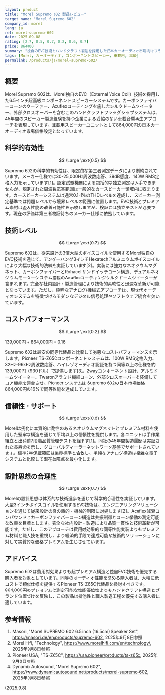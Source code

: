 ```yaml
---
layout: product
title: "Morel Supremo 602 製品レビュー"
target_name: "Morel Supremo 602"
company_id: morel
lang: ja
ref: morel-supremo-602
date: 2025-09-08
rating: [2.7, 0.5, 0.7, 0.2, 0.6, 0.7]
price: 864000
summary: "独自のEVC技術とハンドクラフト製法を採用した日本カーオーディオ市場向けフラッグシップコンポーネントスピーカーシステム。864,000円の超プレミアム価格設定。"
tags: [Morel, カーオーディオ, コンポーネントスピーカー, 車載用, 高級]
permalink: /products/ja/morel-supremo-602/
---
```

## 概要

Morel Supremo 602は、Morel独自のEVC（External Voice Coil）技術を採用した6.5インチ超高級コンポーネントスピーカーシステムです。カーボンファイバーコーンのウーファー、Acuflexコーティングを施したシルクドームツイーター、外部クロスオーバーを含むこのハンドクラフトフラッグシップシステムは、45年間のスピーカー製造経験を持つ企業による妥協のない車載音響再生アプローチを表現しています。車載用スピーカーユニットとして864,000円の日本カーオーディオ市場価格設定となっています。

## 科学的有効性

$$ \Large \text{0.5} $$

Supremo 602の科学的有効性は、限定的な第三者測定データにより制約されています。メーカー仕様では30-25,000Hz周波数応答、89dB感度、140W RMS定格入力を示しています[1]。認定試験機関による包括的な独立測定は入手できませんが、規定された周波数応答範囲は一般的なカースピーカー領域内に収まります。カースピーカーシステムは通常0.1-1%のTHDレベルを達成し、スピーカー測定基準では問題レベルから境界レベルの範囲に位置します。EVC技術とプレミアム素材は歪み性能の改善可能性を示唆しますが、検証には独立テストが必要です。現在の評価は第三者検証待ちのメーカー仕様に依拠しています。

## 技術レベル

$$ \Large \text{0.7} $$

Supremo 602は、従来設計の3倍大型のボイスコイルを使用するMorel独自のEVC技術を通じて、アンダーハング3インチHexatechアルミニウムボイスコイルにより大幅な技術的洗練を実証しています[2]。実装には強力なネオジウムマグネット、カーボンファイバーとRohacellサンドイッチコーン構造、デュアルネオジウムモーターシステム搭載のAcuflexコーティングシルクドームツイーターが含まれます。完全な社内設計・製造管理により技術的柔軟性と迅速な革新が可能となっています。ただし、純粋なアナログ/機械式アプローチは、現世代オーディオシステムを特徴づけるモダンなデジタル信号処理やソフトウェア統合を欠いています。

## コストパフォーマンス

$$ \Large \text{0.2} $$

139,000円 ÷ 864,000円 = 0.16

Supremo 602は最安の同等代替品と比較して劣悪なコストパフォーマンスを示します。Pioneer TS-Z65Cコンポーネントシステムは、100W RMS定格入力、32Hz-96kHz周波数応答、ハイレゾオーディオ認証を持つ同等以上の仕様を約139,000円（930ドル）で提供します[3]。2wayコンポーネント設計、アルミドームツイーター、Twaronアラミド繊維コーン、外部クロスオーバーを装備してコア機能を適合させ、Pioneer システムは Supremo 602の日本市場価格864,000円の16%で同等性能を達成しています。

## 信頼性・サポート

$$ \Large \text{0.6} $$

Morelは劣化に本質的に耐性のあるネオジウムマグネットとプレミアム材料を使用した堅牢な構造を通じて平均以上の信頼性を提供します。各ユニットは手作業組立と出荷前7段階品質管理テストを経ます[1]。同社の45年間製造履歴は実証された長寿命を示し、グローバルディーラーネットワーク基盤でサポートされています。標準2年保証範囲は業界標準と合致し、単純なアナログ構造は複雑な電子システムと比較して潜在故障点を最小化します。

## 設計思想の合理性

$$ \Large \text{0.7} $$

Morelの設計思想は体系的な技術進歩を通じて科学的合理性を実証しています。大型3インチボイスコイルを使用するEVC技術は、エンジニアリングソリューションを通じて従来設計の真の熱的・機械的制限に対処します[2]。Acuflex減衰コンパウンドとカーボンファイバーコーン構造は共振制御とコーン挙動の測定可能な改善を目標とします。完全な社内設計・製造により品質一貫性と技術革新が可能です。ただし、このアプローチは費用対効果的な同等性能実装よりもプレミアム材料と職人技を重視し、より経済的手段で達成可能な技術的ソリューションに対して実質的な価格プレミアムを生じさせています。

## アドバイス

Supremo 602は費用対効果よりも超プレミアム構造と独自EVC技術を優先する購入者を対象としています。同等のオーディオ性能を求める購入者は、大幅に低コストで類似仕様を提供するPioneer TS-Z65C代替品を検討すべきです。864,000円のプレミアムは測定可能な性能優位性よりもハンドクラフト構造とブランド位置づけを反映し、この製品は排他性と職人製造工程を優先する購入者に適しています。

## 参考情報

1. Masori, "Morel SUPREMO 602 6.5 inch (16.5cm) Speaker Set", https://masori.de/en/products/supremo-602, 2025年9月8日参照
2. Morel Hifi, "Technology", https://www.morelhifi.com/en/technology/, 2025年9月8日参照
3. Pioneer USA, "TS-Z65C", https://usa.pioneer/products/ts-z65c, 2025年9月8日参照
4. Dynamic Autosound, "Morel Supremo 602", https://www.dynamicautosound.net/products/morel-supremo-602, 2025年9月8日参照

(2025.9.8)